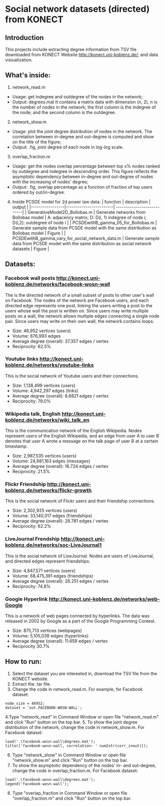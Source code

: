 # Social network datasets (directed) from KONECT
## Introduction
This projects include extracting degree information from TSV file downloaded from KONECT Website http://konect.uni-koblenz.de/; and data visiualization.

## What's inside:
1. network_read.m 
* Usage: get indegree and outdegree of the nodes in the network;
* Output: degrees.mat  It contains a matrix data with dimension (n, 2), n is the number of nodes in the network; the first column is the indegree of the node; and the second column is the outdegree.
2. network_show.m
* Usage: plot the joint degree distribution of nodes in the network. The correlation between in-degree and out-degree is computed and show on the title of the figure;
* Output: .fig, joint degree of each node in log-log scale.
3. overlap_fraction.m
* Usage: get the nodes overlap percentage between top x% nodes ranked by outdegree and indegree in descending order. This figure reflects the asymptotic dependency between in-degree and out-degree of nodes with the increasing of nodes' degree;
* Output: .fig, overlap percentage as a function of fraction of top users ordered by out/in-degree. 

4. Inside PCSDE model for 2d power law data:
|  function       |    description               |  output                    |
  |-----------------|------------------------| ---------------------------|
  | GenerativeModel2D_Bollobas.m   |  Generate networks from Bollobas model |  A: adjacency matrix; D: D(i, 1) indegree of node i; D(i,2): outdegree of node i |
  | PCSDEwithB_gamma_05_for_Bollobas.m   |  Generate sample data from PCSDE model with the same distribution as Bollobas model  |  Figure  |
  | PCSDEwithB_gamma_vary_for_social_network_data.m  | Generate sample data from PCSDE model with the same distribution as social network datasets | Figure |


## Datasets:
### Facebook wall posts http://konect.uni-koblenz.de/networks/facebook-wosn-wall
The is the directed network of a small subset of posts to other user's wall on Facebook. The nodes of the network are Facebook users, and each directed edge represents one post, linking the users writing a post to the users whose wall the post is written on. Since users may write multiple posts on a wall, the network allows multiple edges connecting a single node pair. Since users may write on their own wall, the network contains loops.
* Size:	46,952 vertices (users)
* Volume:	876,993 edges
* Average degree (overall):	37.357 edges / vertex
* Reciprocity:	62.5%

### Youtube links http://konect.uni-koblenz.de/networks/youtube-links
This is the social network of Youtube users and their connections.
* Size: 1,138,499 vertices (users)
* Volume: 4,942,297 edges (links)
* Average degree (overall): 8.6821 edges / vertex
* Reciprocity: 79.0%


### Wikipedia talk, English http://konect.uni-koblenz.de/networks/wiki_talk_en
This is the communication network of the English Wikipedia. Nodes represent users of the English Wikipedia, and an edge from user A to user B denotes that user A wrote a message on the talk page of user B at a certain timestamp.
* Size: 2,987,535 vertices (users)
* Volume: 24,981,163 edges (messages)
* Average degree (overall):	16.724 edges / vertex
* Reciprocity:	21.5%

### Flickr Friendship http://konect.uni-koblenz.de/networks/flickr-growth
This is the social network of Flickr users and their friendship connections.
* Size: 2,302,925 vertices (users)
* Volume: 33,140,017 edges (friendships)
* Average degree (overall): 28.781 edges / vertex
* Reciprocity:	62.2%

### LiveJournal Frendship http://konect.uni-koblenz.de/networks/soc-LiveJournal1
This is the social network of LiveJournal. Nodes are users of LiveJournal, and directed edges represent friendships.
* Size:	4,847,571 vertices (users)
* Volume:	68,475,391 edges (friendships)
* Average degree (overall):	28.251 edges / vertex
* Reciprocity:	74.8%

### Google Hyperlink http://konect.uni-koblenz.de/networks/web-Google
This is a network of web pages connected by hyperlinks. The data was released in 2002 by Google as a part of the Google Programming Contest.
* Size: 875,713 vertices (webpages)
* Volume: 	5,105,039 edges (hyperlinks)
* Average degree (overall):	11.659 edges / vertex
* Reciprocity	30.7%

## How to run:
1. Select the dataset you are interested in, download the TSV file from the KONECT website.
2. Extract the .tar file.
3. Change the code in network_read.m. For example, for Facebook dataset: 
  ```
  node_size = 46952;
  dataset = 'out.FACEBOOK-WOSN-WALL';
  ```
 4.Type "network_read" in Command Window or open file "network_read.m" and click "Run" button on the top bar.
 5. To show the joint degree distribution of the network, change the code in network_show.m. For Facebook dataset:
 ```
 load('.\facebook-wosn-wall\degrees.mat');
 title(['facebook-wosn-wall, correlation: ' num2str(corr_inout)]);
 ```
 6. Type "network_show" in Command Window or open file "network_show.m" and click "Run" button on the top bar.
 7. To show the asymptotic dependency of the nodes' in- and out-degree, change the code in overlap_fraction.m. For Facebook dataset:
 ```
 load('.\facebook-wosn-wall\degrees.mat');
 legend('facebook-wosn-wall');
 ```
 8. Type "overlap_fraction in Command Window or open file "overlap_fraction.m" and click "Run" button on the top bar.
